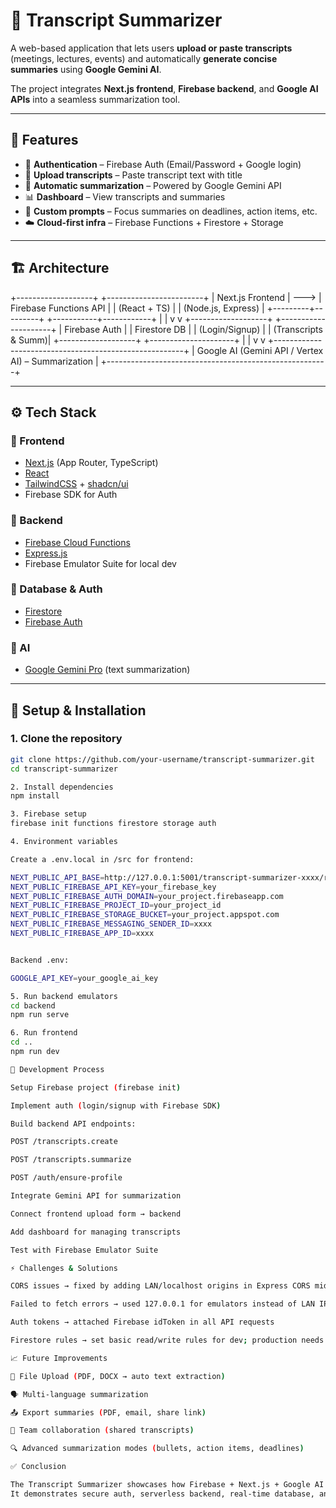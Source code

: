 # 📄 Transcript Summarizer

A web-based application that lets users **upload or paste transcripts** (meetings, lectures, events) and automatically **generate concise summaries** using **Google Gemini AI**.

The project integrates **Next.js frontend**, **Firebase backend**, and **Google AI APIs** into a seamless summarization tool.

---

## 🚀 Features
- 🔐 **Authentication** – Firebase Auth (Email/Password + Google login)
- 📝 **Upload transcripts** – Paste transcript text with title
- 🤖 **Automatic summarization** – Powered by Google Gemini API
- 📊 **Dashboard** – View transcripts and summaries
- 🎯 **Custom prompts** – Focus summaries on deadlines, action items, etc.
- ☁️ **Cloud-first infra** – Firebase Functions + Firestore + Storage

---

## 🏗️ Architecture

+-------------------+ +------------------------+
| Next.js Frontend | ---> | Firebase Functions API |
| (React + TS) | | (Node.js, Express) |
+---------+---------+ +-----------+------------+
| |
v v
+-------------------+ +---------------------+
| Firebase Auth | | Firestore DB |
| (Login/Signup) | | (Transcripts & Summ)|
+-------------------+ +---------------------+
| |
v v
+-------------------------------------------------------+
| Google AI (Gemini API / Vertex AI) – Summarization |
+-------------------------------------------------------+


---

## ⚙️ Tech Stack

### 🔹 Frontend
- [Next.js](https://nextjs.org/) (App Router, TypeScript)
- [React](https://react.dev/)
- [TailwindCSS](https://tailwindcss.com/) + [shadcn/ui](https://ui.shadcn.com/)
- Firebase SDK for Auth

### 🔹 Backend
- [Firebase Cloud Functions](https://firebase.google.com/docs/functions)
- [Express.js](https://expressjs.com/)
- Firebase Emulator Suite for local dev

### 🔹 Database & Auth
- [Firestore](https://firebase.google.com/docs/firestore)
- [Firebase Auth](https://firebase.google.com/docs/auth)

### 🔹 AI
- [Google Gemini Pro](https://ai.google.dev) (text summarization)

---

## 🔑 Setup & Installation

### 1. Clone the repository
```bash
git clone https://github.com/your-username/transcript-summarizer.git
cd transcript-summarizer

2. Install dependencies
npm install

3. Firebase setup
firebase init functions firestore storage auth

4. Environment variables

Create a .env.local in /src for frontend:

NEXT_PUBLIC_API_BASE=http://127.0.0.1:5001/transcript-summarizer-xxxx/region/api
NEXT_PUBLIC_FIREBASE_API_KEY=your_firebase_key
NEXT_PUBLIC_FIREBASE_AUTH_DOMAIN=your_project.firebaseapp.com
NEXT_PUBLIC_FIREBASE_PROJECT_ID=your_project_id
NEXT_PUBLIC_FIREBASE_STORAGE_BUCKET=your_project.appspot.com
NEXT_PUBLIC_FIREBASE_MESSAGING_SENDER_ID=xxxx
NEXT_PUBLIC_FIREBASE_APP_ID=xxxx


Backend .env:

GOOGLE_API_KEY=your_google_ai_key

5. Run backend emulators
cd backend
npm run serve

6. Run frontend
cd ..
npm run dev

🔄 Development Process

Setup Firebase project (firebase init)

Implement auth (login/signup with Firebase SDK)

Build backend API endpoints:

POST /transcripts.create

POST /transcripts.summarize

POST /auth/ensure-profile

Integrate Gemini API for summarization

Connect frontend upload form → backend

Add dashboard for managing transcripts

Test with Firebase Emulator Suite

⚡ Challenges & Solutions

CORS issues → fixed by adding LAN/localhost origins in Express CORS middleware

Failed to fetch errors → used 127.0.0.1 for emulators instead of LAN IP

Auth tokens → attached Firebase idToken in all API requests

Firestore rules → set basic read/write rules for dev; production needs security rules

📈 Future Improvements

📂 File Upload (PDF, DOCX → auto text extraction)

🗣️ Multi-language summarization

📤 Export summaries (PDF, email, share link)

👥 Team collaboration (shared transcripts)

🔍 Advanced summarization modes (bullets, action items, deadlines)

✅ Conclusion

The Transcript Summarizer showcases how Firebase + Next.js + Google AI can build a scalable AI-powered productivity app.
It demonstrates secure auth, serverless backend, real-time database, and LLM-powered summarization in one cohesive project.